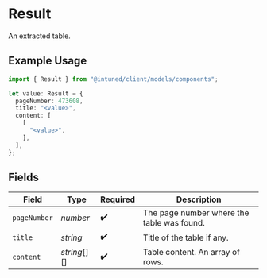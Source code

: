 # Result

An extracted table.

## Example Usage

```typescript
import { Result } from "@intuned/client/models/components";

let value: Result = {
  pageNumber: 473608,
  title: "<value>",
  content: [
    [
      "<value>",
    ],
  ],
};
```

## Fields

| Field                                      | Type                                       | Required                                   | Description                                |
| ------------------------------------------ | ------------------------------------------ | ------------------------------------------ | ------------------------------------------ |
| `pageNumber`                               | *number*                                   | :heavy_check_mark:                         | The page number where the table was found. |
| `title`                                    | *string*                                   | :heavy_check_mark:                         | Title of the table if any.                 |
| `content`                                  | *string*[][]                               | :heavy_check_mark:                         | Table content. An array of rows.           |